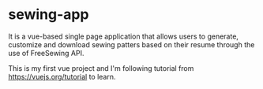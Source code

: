 # sewing-app
It is a vue-based single page application that allows users to generate, customize and download sewing patters based on their resume through the use of FreeSewing API.

This is my first vue project and I'm following tutorial from https://vuejs.org/tutorial to learn.